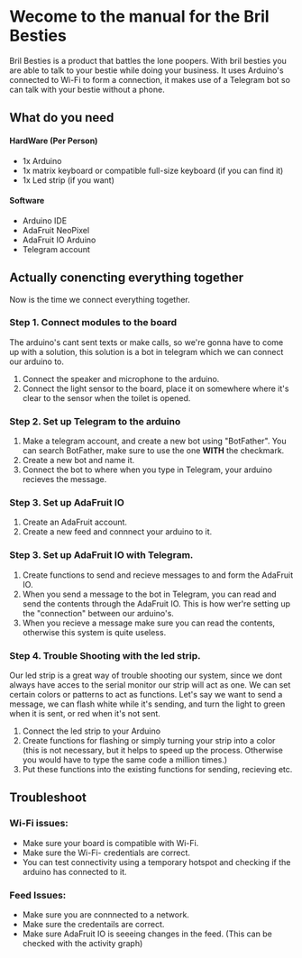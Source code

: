 # Wecome to the manual for the Bril Besties
Bril Besties is a product that battles the lone poopers. With bril besties you are able to talk to your bestie while doing your business.
It uses Arduino's connected to Wi-Fi to form a connection, it makes use of a Telegram bot so can talk with your bestie without a phone.
## What do you need
#### HardWare (Per Person)
- 1x Arduino
- 1x matrix keyboard or compatible full-size keyboard (if you can find it)
- 1x Led strip (if you want)
#### Software
- Arduino IDE
- AdaFruit NeoPixel
- AdaFruit IO Arduino
- Telegram account
## Actually conencting everything together
Now is the time we connect everything together. 
 ### Step 1. Connect modules to the board
 The arduino's cant sent texts or make calls, so we're gonna have to come up with a solution, this solution is a bot in telegram which we can connect our arduino to.
1. Connect the speaker and microphone to the arduino.
2. Connect the light sensor to the board, place it on somewhere where it's clear to the sensor when the toilet is opened.
### Step 2. Set up Telegram to the arduino
1. Make a telegram account, and create a new bot using "BotFather". You can search BotFather, make sure to use the one **WITH** the checkmark.
2. Create a new bot and name it.
3. Connect the bot to where when you type in Telegram, your arduino recieves the message.
### Step 3. Set up AdaFruit IO
1. Create an AdaFruit account.
2. Create a new feed and connnect your arduino to it.
### Step 3. Set up AdaFruit IO with Telegram.
1. Create functions to send and recieve messages to and form the AdaFruit IO.
2. When you send a message to the bot in Telegram, you can read and send the contents through the AdaFruit IO. This is how wer're setting up the "connection" between our arduino's.
3. When you recieve a message make sure you can read the contents, otherwise this system is quite useless.
### Step 4. Trouble Shooting with the led strip.
Our led strip is a great way of trouble shooting our system, since we dont always have acces to the serial monitor our strip will act as one.
We can set certain colors or patterns to act as functions.
Let's say we want to send a message, we can flash white while it's sending, and turn the light to green when it is sent, or red when it's not sent.
1. Connect the led strip to your Arduino
2. Create functions for flashing or simply turning your strip into a color (this is not necessary, but it helps to speed up the process. Otherwise you would have to type the same code a million times.)
3. Put these functions into the existing functions for sending, recieving etc.
## Troubleshoot
### Wi-Fi issues:
- Make sure your board is compatible with Wi-Fi.
- Make sure the Wi-Fi- credentials are correct.
- You can test connectivity using a temporary hotspot and checking if the arduino has connected to it.
### Feed Issues:
- Make sure you are connnected to a network.
- Make sure the credentails are correct.
- Make sure AdaFruit IO is seeeing changes in the feed. (This can be checked with the activity graph)
